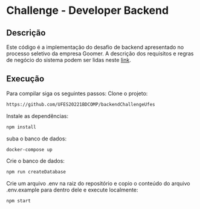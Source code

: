 # Challenge - Developer Backend

## Descrição

Este código é a implementação do desafio de backend apresentado no processo seletivo da empresa Goomer. A descrição dos requisitos e regras de negócio do sistema podem ser lidas neste [link](https://github.com/goomerdev/job-dev-backend-interview).

## Execução
Para compilar siga os seguintes passos:
Clone o projeto: 

 ```sh
 https://github.com/UFES20221BDCOMP/backendChallengeUfes
```
Instale as dependências: 

```sh
npm install
```
suba o banco de dados:
```sh
docker-compose up
```

Crie o banco de dados:
```sh
npm run createDatabase
```
Crie um arquivo .env na raiz do repositório e copio o conteúdo do arquivo .env.example para dentro dele e execute localmente:
```sh
npm start
```